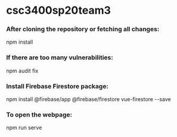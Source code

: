 # csc3400sp20team3

### After cloning the repository or fetching all changes:
npm install

### If there are too many vulnerabilities:
npm audit fix

### Install Firebase Firestore package:
npm install @firebase/app @firebase/firestore vue-firestore --save

### To open the webpage:
npm run serve
